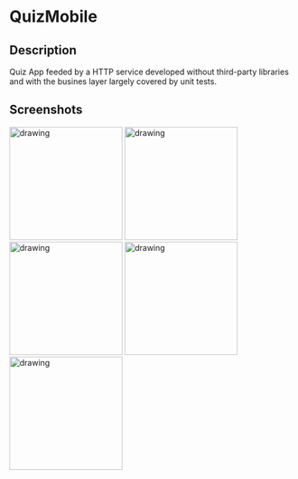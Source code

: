# QuizMobile

## Description

Quiz App feeded by a HTTP service developed without third-party libraries and with the busines layer largely covered by unit tests.

## Screenshots

<img scr="./screenshots/empty.png" alt="drawing" width="200">
<img scr="./screenshots/filled.png" alt="drawing" width="200">
<img scr="./screenshots/failure.png" alt="drawing" width="200">
<img scr="./screenshots/keyboard.png" alt="drawing" width="200">
<img scr="./screenshots/loading.png" alt="drawing" width="200">
